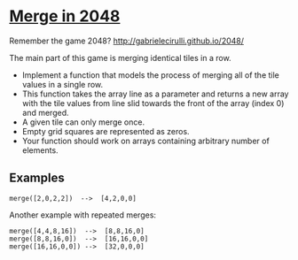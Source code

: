 # [Merge in 2048](https://www.codewars.com/kata/merge-in-2048 "https://www.codewars.com/kata/55e1990978c60e5052000011")

Remember the game 2048? http://gabrielecirulli.github.io/2048/

The main part of this game is merging identical tiles in a row. 

* Implement a function that models the process of merging all of the tile values in a single row.  
* This function takes the array line as a parameter and returns a new array with the tile values from line slid towards the front of the array (index 0) and merged.
* A given tile can only merge once.
* Empty grid squares are represented as zeros.
* Your function should work on arrays containing arbitrary number of elements.


## Examples

```
merge([2,0,2,2])  -->  [4,2,0,0]
```

Another example with repeated merges: 

```
merge([4,4,8,16])  -->  [8,8,16,0]
merge([8,8,16,0])  -->  [16,16,0,0]
merge([16,16,0,0]) -->  [32,0,0,0]
```